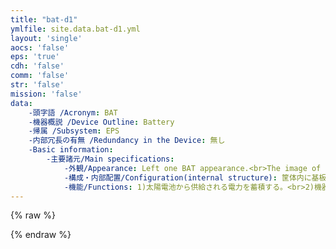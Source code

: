 ```yaml
---
title: "bat-d1"
ymlfile: site.data.bat-d1.yml
layout: 'single'
aocs: 'false'
eps: 'true'
cdh: 'false'
comm: 'false'
str: 'false'
mission: 'false'
data:
    -頭字語 /Acronym: BAT
    -機器概説 /Device Outline: Battery
    -帰属 /Subsystem: EPS
    -内部冗長の有無 /Redundancy in the Device: 無し
    -Basic information:
        -主要諸元/Main specifications:
            -外観/Appearance: Left one BAT appearance.<br>The image of BAT after being installed on inner structure. Just for reference.<br><img src = "/assets/bat1.jpg"><img src = "/assets/bat2.jpg">
            -構成・内部配置/Configuration(internal structure): 筐体内に基板を搭載
            -機能/Functions: 1)太陽電池から供給される電力を蓄積する。<br>2)機器へ電力を供給する。
---
```



{% raw %}
<script>
    var fr = new FileReader();
    var diagramSource = fetch("/assets/imgtext.txt")

    var data = textEncode(diagramSource) 
    var compressed = pako.deflate(data, { level: 9, to: 'string' }) 
    var result = btoa(compressed) 
      .replace(/\+/g, '-').replace(/\//g, '_') 
    var img = document.createElement("img");
    img.src = "https://kroki.io/plantuml/svg/" + result;
    document.body.appendChild(img);
</script>
{% endraw %}


